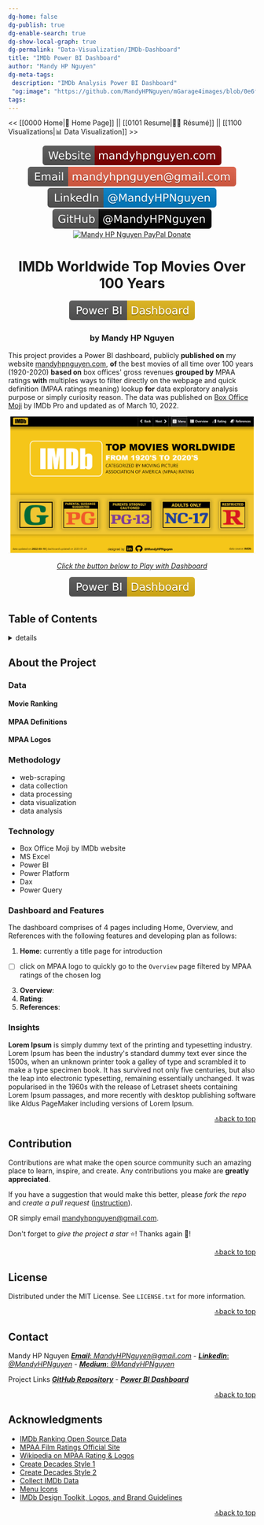 ```yaml
---
dg-home: false
dg-publish: true
dg-enable-search: true
dg-show-local-graph: true
dg-permalink: "Data-Visualization/IMDb-Dashboard"
title: "IMDb Power BI Dashboard"
author: "Mandy HP Nguyen"
dg-meta-tags:
 description: "IMDb Analysis Power BI Dashboard"
 "og:image": "https://github.com/MandyHPNguyen/mGarage4images/blob/0e6fea710ef342f0f02f175401fd46154f01fb66/country-flag_icons/vn.png"
tags:
---
```

<< [[0000 Home|🏡 Home Page]] || [[0101 Resume|👩‍🔬 Résumé]] || [[1100 Visualizations|📊 Data Visualization]] >>



<!-------- BADGES ------->

<div id="badges" align="center">
	<a name="readme-top"></a>
	<a href="https://www.mandyhpnguyen.com" rel="nofollow"><img src="https://raw.githubusercontent.com/MandyHPNguyen/mGarage4images/main/shield-badges/Website-mandyhpnguyen-com.svg" alt="Mandy HP Nguyen Email"></a>
	<a href="mailto:MandyHPNguyen@gmail.com?subject=Mail from GitHub" rel="nofollow"><img src="https://raw.githubusercontent.com/mandyhpnguyen/mGarage4images/main/shield-badges/Email-mandyhpnguyen-red.svg" alt="Mandy HP Nguyen Email"></a>
	<a href="https://www.linkedin.com/in/mandyhpnguyen/" rel="nofollow"><img src="https://raw.githubusercontent.com/mandyhpnguyen/mGarage4images/main/shield-badges/LinkedIn-%40MandyHPNguyen-blue.svg" alt="Mandy HP Nguyen LinkedIn"></a>
	<a href="https://github.com/mandyhpnguyen" rel="nofollow"><img src="https://raw.githubusercontent.com/mandyhpnguyen/mGarage4images/main/shield-badges/GitHub-%40MandyHPNguyen-black.svg" alt="Mandy HP Nguyen GitHub"></a>
	<a href="https://paypal.me/MandyHPNguyen" rel="nofollow"><img src="https://raw.githubusercontent.com/mandyhpnguyen/mGarage4images/main/shield-badges/BuyMeACoffee%E2%98%95-PayPal-brown.svg" alt="Mandy HP Nguyen PayPal Donate"></a>
</div>

<!------- HEADER ------->

<div id="header" align="center">
	<h1>IMDb Worldwide Top Movies Over 100 Years</h1>
	<a href="https://app.powerbi.com/view?r=eyJrIjoiNzZlMDk0MDAtYmJkNC00OGFhLTk2YWQtNGZmZWI2YmNmMjcwIiwidCI6ImMzMjk5OGJhLWJhZjYtNDBjYS04ZWE0LWM3MzE4OGQzOGQ1OSJ9" target="_blank" rel="noopener noreferrer">
		<img src="https://raw.githubusercontent.com/mandyhpnguyen/mGarage4images/main/shield-badges/Power%20BI-Dashboard-yellow.svg" alt="Mandy HP Nguyen Power BI">
	</a>
	<h3><strong>by Mandy HP Nguyen</strong></h3>
</div>

<!------- ABSTRACT ------->

This project provides a Power BI dashboard, publicly **published on** my website [mandyhpnguyen.com](https://www.mandyhpnguyen.com/Data-Visualization/IMDb-Dashboard/), **of** the best movies of all time over 100 years (1920-2020) **based on** box offices' gross revenues **grouped by** MPAA ratings **with** multiples ways to filter directly on the webpage and quick definition (MPAA ratings meaning) lookup **for** data exploratory analysis purpose or simply curiosity reason. The data was published on [Box Office Moji](https://www.boxofficemojo.com/) by IMDb Pro and updated as of March 10, 2022.

<div id="pbi-link" align="center">
	<img src="https://raw.githubusercontent.com/MandyHPNguyen/IMDb-top-movies-over-100-years-powerBI-dashboard/main/images/project/dashboard_overview.gif" alt="Power BI Dashboard by Mandy HP Nguyen">
	<a href="https://app.powerbi.com/view?r=eyJrIjoiNzZlMDk0MDAtYmJkNC00OGFhLTk2YWQtNGZmZWI2YmNmMjcwIiwidCI6ImMzMjk5OGJhLWJhZjYtNDBjYS04ZWE0LWM3MzE4OGQzOGQ1OSJ9" target="_blank" rel="noopener noreferrer">
		<p><i>Click the button below to Play with Dashboard</i></p>
		<img src="https://raw.githubusercontent.com/mandyhpnguyen/mGarage4images/main/shield-badges/Power%20BI-Dashboard-yellow.svg" alt="Mandy HP Nguyen Power BI">
	</a>
</div>

<!------- TABLE OF CONTENTS ------->

## Table of Contents

<details class="contentTable">	
	<summary>details</summary>
	<ol>
		<li>
			<a href="#about-the-project">About The Project</a>
			<ul>
				<li>
					<a href="#data">Data</a>
				</li>
				<li>
					<a href="#methodology">Methodology</a>
				</li>
				<li>
					<a href="#technology">Technology</a>
				</li>
				<li>
					<a href="#dashboard-and-features">Dashboard and Features</a>
				</li>
				<li>
					<a href="#insights">Insights</a>
				</li>
			</ul>
		</li>
		<li><a href="#contribution">Contribution</a></li>
		<li><a href="#license">License</a></li>
		<li><a href="#contacts">Contact</a></li>
		<li><a href="#acknowledgments"> Acknowledgments</a></li>
	</ol>
</details>

<!-------- ABOUT ------->
## About the Project

### Data

#### Movie Ranking

#### MPAA Definitions

#### MPAA Logos

### Methodology
- web-scraping
- data collection
- data processing
- data visualization
- data analysis

### Technology 
- Box Office Moji by IMDb website
- MS Excel
- Power BI
- Power Platform
- Dax
- Power Query

### Dashboard and Features
The dashboard comprises of 4 pages including Home, Overview, and References with the following features and developing plan as follows:
1. **Home**: currently a title page for introduction
- [ ] click on MPAA logo to quickly go to the `Overview` page filtered by MPAA ratings of the chosen log
3. **Overview**:
4. **Rating**:
5. **References**:

### Insights
**Lorem Ipsum** is simply dummy text of the printing and typesetting industry. Lorem Ipsum has been the industry's standard dummy text ever since the 1500s, when an unknown printer took a galley of type and scrambled it to make a type specimen book. It has survived not only five centuries, but also the leap into electronic typesetting, remaining essentially unchanged. It was popularised in the 1960s with the release of Letraset sheets containing Lorem Ipsum passages, and more recently with desktop publishing software like Aldus PageMaker including versions of Lorem Ipsum.

<p align="right"><a href="#readme-top">🔝back to top</a></p>

<!-------- CONTRIBUTION ------->
## Contribution
Contributions are what make the open source community such an amazing place to learn, inspire, and create. Any contributions you make are **greatly appreciated**.

If you have a suggestion that would make this better, please *fork the repo* and *create a pull request* ([instruction](https://docs.github.com/en/pull-requests/collaborating-with-pull-requests/reviewing-changes-in-pull-requests/incorporating-feedback-in-your-pull-request)).

OR simply email [mandyhpnguyen@gmail.com](mailto:mandyhpnguyen@gmail.com).

Don't forget to *give the project a star* ⭐! Thanks again 🙏!

<p align="right"><a href="#readme-top">🔝back to top</a></p>

<!-------- LICENSE ------->
## License

Distributed under the MIT License. See `LICENSE.txt` for more information.

<p align="right"><a href="#readme-top">🔝back to top</a></p>

<!-------- CONTACT ------->
## Contact

Mandy HP Nguyen
[***Email***: *MandyHPNguyen@gmail.com*](mailto:MandyHPNguyen@gmail.com) - [***LinkedIn***: *@MandyHPNguyen*](https://www.linkedin.com/in/mandyhpnguyen/) - [***Medium***: *@MandyHPNguyen*](https://medium.com/mandyhpnguyen)

Project Links
[***GitHub Repository***](https://github.com/MandyHPNguyen/IMDb-top-movies-over-100-years-powerBI-dashboard) - [***Power BI Dashboard***](https://app.powerbi.com/view?r=eyJrIjoiNzZlMDk0MDAtYmJkNC00OGFhLTk2YWQtNGZmZWI2YmNmMjcwIiwidCI6ImMzMjk5OGJhLWJhZjYtNDBjYS04ZWE0LWM3MzE4OGQzOGQ1OSJ9)

<!--[Medium's Blog]()-->

<p align="right"><a href="#readme-top">🔝back to top</a></p>

<!-------- ACKNOWLEDGMENTS ------->
## Acknowledgments
- [IMDb Ranking Open Source Data](https://www.boxofficemojo.com/)
- [MPAA Film Ratings Official Site](https://www.motionpictures.org/film-ratings/)
- [Wikipedia on MPAA Rating & Logos](https://en.wikipedia.org/wiki/Motion_Picture_Association_film_rating_system)
- [Create Decades Style 1](https://%20https//www.youtube.com/watch?v=ByIUx-HmQbw)﻿
- [Create Decades Style 2](https://community.powerbi.com/t5/Desktop/Drill-by-decade/m-p/32619)
- [Collect IMDb Data](https://www.youtube.com/watch?v=XuGw3tGWmNE)
- [Menu Icons](https://www.flaticon.com/)
- [IMDb Design Toolkit, Logos, and Brand Guidelines](https://brand.imdb.com/imdb)

<p align="right"><a href="#readme-top">🔝back to top</a></p>
